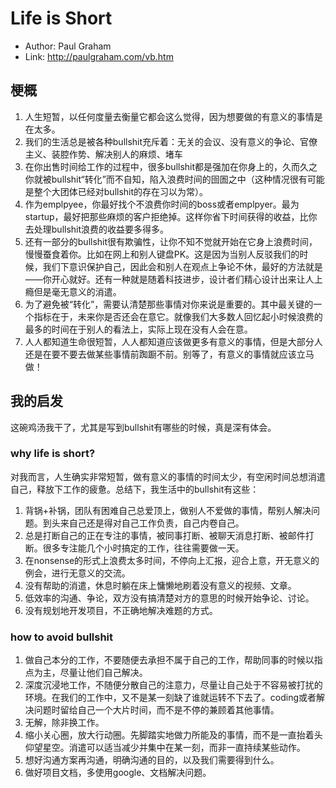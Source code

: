 # Life is Short
* Author: Paul Graham
* Link: http://paulgraham.com/vb.htm

## 梗概
1. 人生短暂，以任何度量去衡量它都会这么觉得，因为想要做的有意义的事情是在太多。
2. 我们的生活总是被各种bullshit充斥着：无关的会议、没有意义的争论、官僚主义、装腔作势、解决别人的麻烦、堵车
3. 在你出售时间给工作的过程中，很多bullshit都是强加在你身上的，久而久之你就被bullshit“转化”而不自知，陷入浪费时间的囹圄之中（这种情况很有可能是整个大团体已经对bullshit的存在习以为常）。
4. 作为emplpyee，你最好找个不浪费你时间的boss或者emplpyer。最为startup，最好把那些麻烦的客户拒绝掉。这样你省下时间获得的收益，比你去处理bullshit浪费的收益要多得多。
5. 还有一部分的bullshit很有欺骗性，让你不知不觉就开始在它身上浪费时间，慢慢蚕食着你。比如在网上和别人键盘PK。这是因为当别人反驳我们的时候，我们下意识保护自己，因此会和别人在观点上争论不休，最好的方法就是——你开心就好。还有一种就是随着科技进步，设计者们精心设计出来让人上瘾但是毫无意义的消遣。
6. 为了避免被“转化”，需要认清楚那些事情对你来说是重要的。其中最关键的一个指标在于，未来你是否还会在意它。就像我们大多数人回忆起小时候浪费的最多的时间在于别人的看法上，实际上现在没有人会在意。
7. 人人都知道生命很短暂，人人都知道应该做更多有意义的事情，但是大部分人还是在要不要去做某些事情前踟蹰不前。别等了，有意义的事情就应该立马做！

## 我的启发
这碗鸡汤我干了，尤其是写到bullshit有哪些的时候，真是深有体会。
### why life is short?
对我而言，人生确实非常短暂，做有意义的事情的时间太少，有空闲时间总想消遣自己，释放下工作的疲惫。总结下，我生活中的bullshit有这些：
1. 背锅+补锅，团队有困难自己总爱顶上，做别人不爱做的事情，帮别人解决问题。到头来自己还是得对自己工作负责，自己内卷自己。
2. 总是打断自己的正在专注的事情，被同事打断、被聊天消息打断、被邮件打断。很多专注能几个小时搞定的工作，往往需要做一天。
3. 在nonsense的形式上浪费太多时间，不停向上汇报，迎合上意，开无意义的例会，进行无意义的交流。
4. 没有帮助的消遣，休息时躺在床上慵懒地刷着没有意义的视频、文章。
5. 低效率的沟通、争论，双方没有搞清楚对方的意思的时候开始争论、讨论。
6. 没有规划地开发项目，不正确地解决难题的方式。


### how to avoid bullshit
1. 做自己本分的工作，不要随便去承担不属于自己的工作，帮助同事的时候以指点为主，尽量让他们自己解决。
2. 深度沉浸地工作，不随便分散自己的注意力，尽量让自己处于不容易被打扰的环境。在我们的工作中，又不是某一刻缺了谁就运转不下去了。coding或者解决问题时留给自己一个大片时间，而不是不停的兼顾着其他事情。
3. 无解，除非换工作。
4. 缩小关心圈，放大行动圈。先脚踏实地做力所能及的事情，而不是一直抬着头仰望星空。消遣可以适当减少并集中在某一刻，而非一直持续某些动作。
5. 想好沟通方案再沟通，明确沟通的目的，以及我们需要得到什么。
6. 做好项目文档，多使用google、文档解决问题。